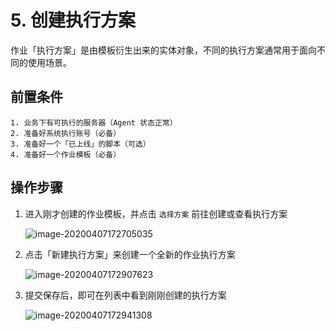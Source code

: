 # 5. 创建执行方案

作业「执行方案」是由模板衍生出来的实体对象，不同的执行方案通常用于面向不同的使用场景。

## 前置条件

```plain
1. 业务下有可执行的服务器（Agent 状态正常）
2. 准备好系统执行账号（必备）
3. 准备好一个「已上线」的脚本（可选）
4. 准备好一个作业模板（必备）
```

## 操作步骤

1. 进入刚才创建的作业模板，并点击 `选择方案` 前往创建或查看执行方案

   ![image-20200407172705035](media/image-20200407172705035.png)

2. 点击「新建执行方案」来创建一个全新的作业执行方案

   ![image-20200407172907623](media/image-20200407172907623.png)

3. 提交保存后，即可在列表中看到刚刚创建的执行方案

   ![image-20200407172941308](media/image-20200407172941308.png)

